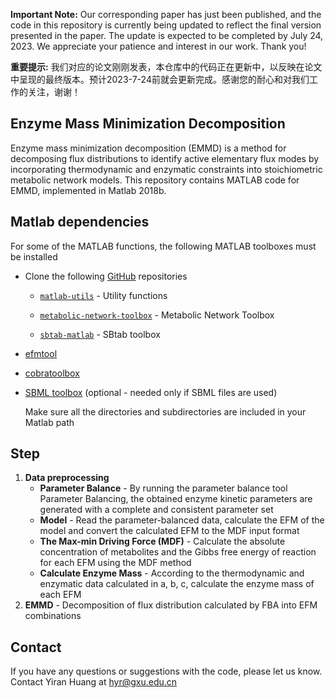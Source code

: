 **Important Note:** Our corresponding paper has just been published, and the code in this repository is currently being updated to reflect the final version presented in the paper. The update is expected to be completed by July 24, 2023. We appreciate your patience and interest in our work. Thank you! 

**重要提示:** 我们对应的论文刚刚发表，本仓库中的代码正在更新中，以反映在论文中呈现的最终版本。预计2023-7-24前就会更新完成。感谢您的耐心和对我们工作的关注，谢谢！

Enzyme Mass Minimization Decomposition 
------------------------

Enzyme mass minimization decomposition (EMMD) is a method for decomposing flux distributions to identify active elementary flux modes by incorporating thermodynamic and enzymatic constraints into stoichiometric metabolic network models. This repository contains MATLAB code for EMMD, implemented in Matlab 2018b.

## Matlab dependencies

For some of the MATLAB functions, the following MATLAB toolboxes must be installed
- Clone the following [GitHub](https://github.com/liebermeister) repositories
    - [`matlab-utils`](https://github.com/liebermeister/matlab-utils) - Utility functions

    - [`metabolic-network-toolbox`](https://github.com/liebermeister/metabolic-network-toolbox) - Metabolic Network Toolbox

    - [`sbtab-matlab`](https://github.com/liebermeister/sbtab-matlab) - SBtab toolbox

- [efmtool](http://www.csb.ethz.ch/tools/efmtool)

- [cobratoolbox](https://github.com/opencobra/cobratoolbox)

- [SBML toolbox](http://sbml.org/Software/SBMLToolbox) (optional - needed only if SBML files are used)

    Make sure all the directories and subdirectories are included in your Matlab path

## Step
1. **Data preprocessing**
   - **Parameter Balance** - By running the parameter balance tool Parameter Balancing, the obtained enzyme kinetic parameters are generated with a complete and consistent parameter set
   - **Model** - Read the parameter-balanced data, calculate the EFM of the model and convert the calculated EFM to the MDF input format
   - **The Max-min Driving Force (MDF)** - Calculate the absolute concentration of metabolites and the Gibbs free energy of reaction for each EFM using the MDF method
   - **Calculate Enzyme Mass** - According to the thermodynamic and enzymatic data calculated in a, b, c, calculate the enzyme mass of each EFM
2. **EMMD** - Decomposition of flux distribution calculated by FBA into EFM combinations

## Contact
If you have any questions or suggestions with the code, please let us know. Contact Yiran Huang at hyr@gxu.edu.cn
